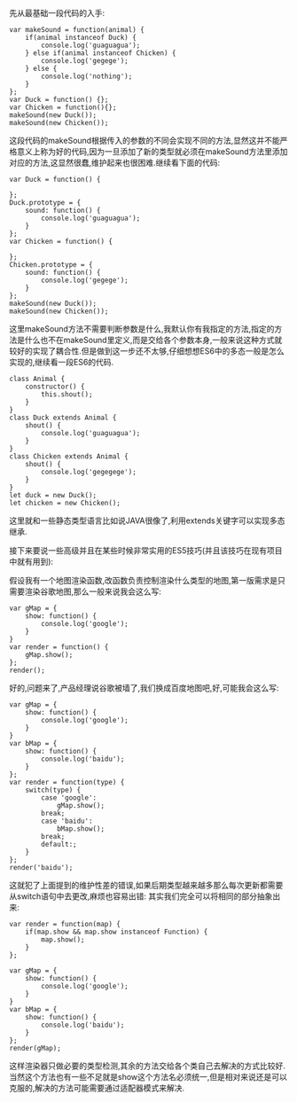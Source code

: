 先从最基础一段代码的入手:

```
var makeSound = function(animal) {
	if(animal instanceof Duck) {
		console.log('guaguagua');
	} else if(animal instanceof Chicken) {
		console.log('gegege');
	} else {
		console.log('nothing');
	}
};
var Duck = function() {};
var Chicken = function(){};
makeSound(new Duck());
makeSound(new Chicken());
```
这段代码的makeSound根据传入的参数的不同会实现不同的方法,显然这并不能严格意义上称为好的代码,因为一旦添加了新的类型就必须在makeSound方法里添加对应的方法,这显然很蠢,维护起来也很困难.继续看下面的代码:

```
var Duck = function() {

};
Duck.prototype = {
	sound: function() {
		console.log('guaguagua');
	}
};
var Chicken = function() {

};
Chicken.prototype = {
	sound: function() {
		console.log('gegege');
	}
};
makeSound(new Duck());
makeSound(new Chicken());
```
这里makeSound方法不需要判断参数是什么,我默认你有我指定的方法,指定的方法是什么也不在makeSound里定义,而是交给各个参数本身,一般来说这种方式就较好的实现了耦合性.但是做到这一步还不太够,仔细想想ES6中的多态一般是怎么实现的,继续看一段ES6的代码.

```
class Animal {
	constructor() {
		this.shout();
	}
}
class Duck extends Animal {
	shout() {
		console.log('guaguagua');
	}
}
class Chicken extends Animal {
	shout() {
		console.log('gegegege');
	}
}
let duck = new Duck();
let chicken = new Chicken();
```
这里就和一些静态类型语言比如说JAVA很像了,利用extends关键字可以实现多态继承.

接下来要说一些高级并且在某些时候非常实用的ES5技巧(并且该技巧在现有项目中就有用到):

假设我有一个地图渲染函数,改函数负责控制渲染什么类型的地图,第一版需求是只需要渲染谷歌地图,那么一般来说我会这么写:
```
var gMap = {
	show: function() {
		console.log('google');
	}
}
var render = function() {
	gMap.show();
};
render();
```

好的,问题来了,产品经理说谷歌被墙了,我们换成百度地图吧,好,可能我会这么写:

```
var gMap = {
	show: function() {
		console.log('google');
	}
}
var bMap = {
	show: function() {
		console.log('baidu');
	}
};
var render = function(type) {
	switch(type) {
		case 'google':
			gMap.show();
		break;
		case 'baidu':
			bMap.show();
		break;
		default:;
	}
};
render('baidu');
```
这就犯了上面提到的维护性差的错误,如果后期类型越来越多那么每次更新都需要从switch语句中去更改,麻烦也容易出错:
其实我们完全可以将相同的部分抽象出来:

```
var render = function(map) {
	if(map.show && map.show instanceof Function) {
		map.show();
	}
};

var gMap = {
	show: function() {
		console.log('google');
	}
}
var bMap = {
	show: function() {
		console.log('baidu');
	}
};
render(gMap);
```
这样渲染器只做必要的类型检测,其余的方法交给各个类自己去解决的方式比较好.当然这个方法也有一些不足就是show这个方法名必须统一,但是相对来说还是可以克服的,解决的方法可能需要通过适配器模式来解决.
